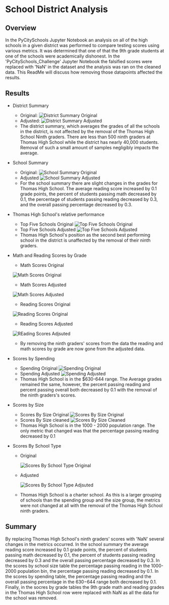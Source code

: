 # School District Analysis
## Overview
In the PyCitySchools Jupyter Notebook an analysis on all of the high schools in a given district was performed to compare testing scores using various metrics. It was determined that one of that the 9th grade students at one of the schools were academically dishonest. In the 'PyCitySchools_Challenge' Jupyter Notebook the falsified scores were replaced with 'NaN' in the dataset and the analysis was ran on the cleaned data. This ReadMe will discuss how removing those datapoints affected the results.
## Results
* District Summary
  - Original:
  ![District Summary Original](https://github.com/dkristek/School_District_Analysis/blob/main/Resources/district_summary.png)
  - Adjusted:
  ![District Summary Adjusted](https://github.com/dkristek/School_District_Analysis/blob/main/Resources/district_summary_cleaned.png)
  - The district summary, which averages the grades of all the schools in the district, is not affected by the removal of the Thomas High School Ninth graders. There are less than 500 ninth graders at Thomas High School while the district has nearly 40,000 students. Removal of such a small amount of samples negligibly impacts the average.
* School Summary
  - Original:
  ![School Summary Original](https://github.com/dkristek/School_District_Analysis/blob/main/Resources/school_summary.png)
  - Adjusted
  ![School Summary Adjusted](https://github.com/dkristek/School_District_Analysis/blob/main/Resources/school_summary_cleaned.png)
  - For the school summary there are slight changes in the grades for Thomas High School. The average reading score increased by 0.1 grade points, the percent of students passing math decreased by 0.1, the percentage of students passing reading decreased by 0.3, and the overall passing percentage decreased by 0.3.
* Thomas High School's relative performance
  - Top Five Schools Original
  ![Top Five Schools Original](https://github.com/dkristek/School_District_Analysis/blob/main/Resources/top_schools.png)
  - Top Five Schools Adjusted
  ![Top Five Schools Adjusted](https://github.com/dkristek/School_District_Analysis/blob/main/Resources/top_five_schools_cleaned.png)
  - Thomas High School's position as the second best performing school in the district is unaffected by the removal of their ninth graders.
* Math and Reading Scores by Grade
  - Math Scores Original
  
  ![Math Scores Original](https://github.com/dkristek/School_District_Analysis/blob/main/Resources/math_scores_grade.png)
  - Math Scores Adjusted
  
  ![Math Scores Adjusted](https://github.com/dkristek/School_District_Analysis/blob/main/Resources/math_scores_grade_cleaned.png)
  - Reading Scores Original
  
  ![Reading Scores Original](https://github.com/dkristek/School_District_Analysis/blob/main/Resources/reading_scores_grade.png)
  - Reading Scores Adjusted
  
  ![REading Scores Adjsuted](https://github.com/dkristek/School_District_Analysis/blob/main/Resources/reading_scores_grade_cleaned.png)
  - By removing the ninth graders' scores from the data the reading and math scores by grade are now gone from the adjusted data.
* Scores by Spending
  - Spending Original
  ![Spending Original](https://github.com/dkristek/School_District_Analysis/blob/main/Resources/spending_summary.png)
  - Spending Adjusted
  ![Spending Adjusted](https://github.com/dkristek/School_District_Analysis/blob/main/Resources/spending_summary_cleaned.png)
  - Thomas High School is in the $630-644 range. The Average grades remained the same, however, the percent passing reading and percent passing overall both decreased by 0.1 with the removal of the ninth graders's scores.
* Scores by Size
  - Scores By Size Original
  ![Scores By Size Original](https://github.com/dkristek/School_District_Analysis/blob/main/Resources/size_summary.png)
  - Scores By Size cleaned
  ![Scores By Size Cleaned](https://github.com/dkristek/School_District_Analysis/blob/main/Resources/size_summary_cleaned.png)
  - Thomas High School is in the 1000 - 2000 population range. The only metric that changed was that the percentage passing reading decreased by 0.1
* Scores By School Type
  - Original
  
    ![Scores By School Type Original](https://github.com/dkristek/School_District_Analysis/blob/main/Resources/type_summary.png)
  - Adjusted
  
    ![Scores By School Type Adjsuted](https://github.com/dkristek/School_District_Analysis/blob/main/Resources/type_summary_cleaned.png)
    
  - Thomas High School is a charter school. As this is a larger grouping of schools than the spending group and the size group, the metrics were not changed at all with the removal of the Thomas High School ninth graders.

## Summary
By replacing Thomas High School's ninth graders' scores with 'NaN' several changes in the metrics occurred. In the school summary the average reading score increased by 0.1 grade points, the percent of students passing math decreased by 0.1, the percent of students passing reading decreased by 0.3 and the overall passing percentage decreased by 0.3. In the scores by school size table the percentage passing reading in the 1000-2000 population bin, the percentage passing reading decreased by 0.1. In the scores by spending table, the percentage passing reading and the overall passing percentage in the $630-$644 range both decreased by 0.1. Finally, in the socres by grade tables the 9th grade math and reading grades in the Thomas High School row were replaced with NaN as all the data for the school was removed.
